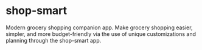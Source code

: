 # shop-smart
Modern grocery shopping companion app.  Make grocery shopping easier, simpler, and more budget-friendly via the use of unique customizations and planning through the shop-smart app.
